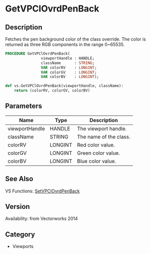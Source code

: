 # GetVPClOvrdPenBack

## Description
Fetches the pen background color of the class override. The color is returned as three RGB components in the range 0~65535.

```pascal
PROCEDURE GetVPClOvrdPenBack(
				viewportHandle : HANDLE;
				className      : STRING;
				VAR colorRV    : LONGINT;
				VAR colorGV    : LONGINT;
				VAR colorBV    : LONGINT);
```

```python
def vs.GetVPClOvrdPenBack(viewportHandle, className):
    return (colorRV, colorGV, colorBV)
```

## Parameters
|Name|Type|Description|
|---|---|---|
|viewportHandle|HANDLE|The viewport handle.|
|className|STRING|The name of the class.|
|colorRV|LONGINT|Red color value.|
|colorGV|LONGINT|Green color value.|
|colorBV|LONGINT|Blue color value.|

## See Also
VS Functions:
[SetVPClOvrdPenBack](SetVPClOvrdPenBack.md)

## Version
Availability: from Vectorworks 2014

## Category
* Viewports

